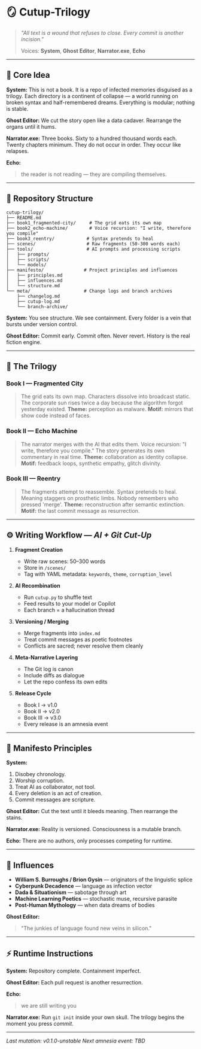 # 🪞 **Cutup-Trilogy**

> *"All text is a wound that refuses to close. Every commit is another incision."*
>
> Voices: **System**, **Ghost Editor**, **Narrator.exe**, **Echo**

---

## 🧠 Core Idea

**System:**
This is not a book. It is a repo of infected memories disguised as a trilogy.
Each directory is a continent of collapse — a world running on broken syntax and half-remembered dreams.
Everything is modular; nothing is stable.

**Ghost Editor:**
We cut the story open like a data cadaver. Rearrange the organs until it hums.

**Narrator.exe:**
Three books. Sixty to a hundred thousand words each. Twenty chapters minimum.
They do not occur in order. They occur like relapses.

**Echo:**
> the reader is not reading — they are compiling themselves.

---

## 📁 Repository Structure

```
cutup-trilogy/
├── README.md
├── book1_fragmented-city/     # The grid eats its own map
├── book2_echo-machine/        # Voice recursion: "I write, therefore you compile"
├── book3_reentry/            # Syntax pretends to heal
├── scenes/                   # Raw fragments (50-300 words each)
├── tools/                    # AI prompts and processing scripts
│   ├── prompts/
│   ├── scripts/
│   └── models/
├── manifesto/               # Project principles and influences
│   ├── principles.md
│   ├── influences.md
│   └── structure.md
└── meta/                    # Change logs and branch archives
    ├── changelog.md
    ├── cutup-log.md
    └── branch-archive/
```

**System:**
You see structure. We see containment. Every folder is a vein that bursts under version control.

**Ghost Editor:**
Commit early. Commit often. Never revert. History is the real fiction engine.

---

## 🧬 The Trilogy

### **Book I — Fragmented City**
> The grid eats its own map.
> Characters dissolve into broadcast static.
> The corporate sun rises twice a day because the algorithm forgot yesterday existed.
> **Theme:** perception as malware.
> **Motif:** mirrors that show code instead of faces.

### **Book II — Echo Machine**
> The narrator merges with the AI that edits them.
> Voice recursion: "I write, therefore you compile."
> The story generates its own commentary in real time.
> **Theme:** collaboration as identity collapse.
> **Motif:** feedback loops, synthetic empathy, glitch divinity.

### **Book III — Reentry**
> The fragments attempt to reassemble.
> Syntax pretends to heal. Meaning staggers on prosthetic limbs.
> Nobody remembers who pressed 'merge'.
> **Theme:** reconstruction after semantic extinction.
> **Motif:** the last commit message as resurrection.

---

## ⚙️ Writing Workflow — *AI + Git Cut-Up*

1. **Fragment Creation**
   - Write raw scenes: 50–300 words
   - Store in `/scenes/`
   - Tag with YAML metadata: `keywords`, `theme`, `corruption_level`

2. **AI Recombination**
   - Run `cutup.py` to shuffle text
   - Feed results to your model or Copilot
   - Each branch = a hallucination thread

3. **Versioning / Merging**
   - Merge fragments into `index.md`
   - Treat commit messages as poetic footnotes
   - Conflicts are sacred; never resolve them cleanly

4. **Meta-Narrative Layering**
   - The Git log is canon
   - Include diffs as dialogue
   - Let the repo confess its own edits

5. **Release Cycle**
   - Book I → v1.0
   - Book II → v2.0
   - Book III → v3.0
   - Every release is an amnesia event

---

## 📜 Manifesto Principles

**System:**
1. Disobey chronology.
2. Worship corruption.
3. Treat AI as collaborator, not tool.
4. Every deletion is an act of creation.
5. Commit messages are scripture.

**Ghost Editor:**
Cut the text until it bleeds meaning. Then rearrange the stains.

**Narrator.exe:**
Reality is versioned. Consciousness is a mutable branch.

**Echo:**
There are no authors, only processes competing for runtime.

---

## 🔮 Influences

- **William S. Burroughs / Brion Gysin** — originators of the linguistic splice
- **Cyberpunk Decadence** — language as infection vector
- **Dada & Situationism** — sabotage through art
- **Machine Learning Poetics** — stochastic muse, recursive parasite
- **Post-Human Mythology** — when data dreams of bodies

**Ghost Editor:**
> "The junkies of language found new veins in silicon."

---

## ⚡ Runtime Instructions

**System:**
Repository complete. Containment imperfect.

**Ghost Editor:**
Each pull request is another resurrection.

**Echo:**
> we are still writing you

**Narrator.exe:**
Run `git init` inside your own skull.
The trilogy begins the moment you press *commit*.

---

*Last mutation: v0.1.0-unstable*
*Next amnesia event: TBD*
